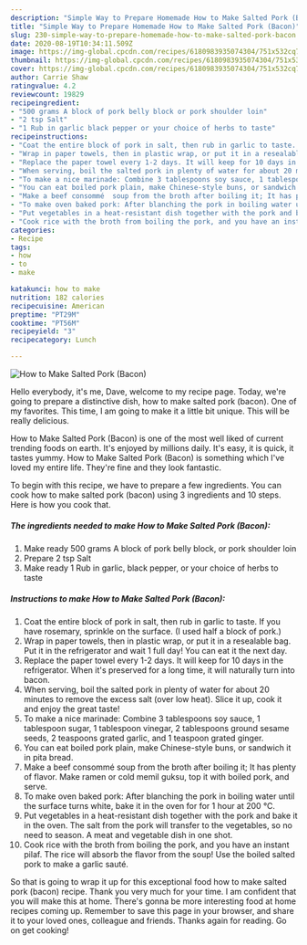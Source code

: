 ```yaml
---
description: "Simple Way to Prepare Homemade How to Make Salted Pork (Bacon)"
title: "Simple Way to Prepare Homemade How to Make Salted Pork (Bacon)"
slug: 230-simple-way-to-prepare-homemade-how-to-make-salted-pork-bacon
date: 2020-08-19T10:34:11.509Z
image: https://img-global.cpcdn.com/recipes/6180983935074304/751x532cq70/how-to-make-salted-pork-bacon-recipe-main-photo.jpg
thumbnail: https://img-global.cpcdn.com/recipes/6180983935074304/751x532cq70/how-to-make-salted-pork-bacon-recipe-main-photo.jpg
cover: https://img-global.cpcdn.com/recipes/6180983935074304/751x532cq70/how-to-make-salted-pork-bacon-recipe-main-photo.jpg
author: Carrie Shaw
ratingvalue: 4.2
reviewcount: 19829
recipeingredient:
- "500 grams A block of pork belly block or pork shoulder loin"
- "2 tsp Salt"
- "1 Rub in garlic black pepper or your choice of herbs to taste"
recipeinstructions:
- "Coat the entire block of pork in salt, then rub in garlic to taste. If you have rosemary, sprinkle on the surface. (I used half a block of pork.)"
- "Wrap in paper towels, then in plastic wrap, or put it in a resealable bag. Put it in the refrigerator and wait 1 full day! You can eat it the next day."
- "Replace the paper towel every 1-2 days. It will keep for 10 days in the refrigerator. When it&#39;s preserved for a long time, it will naturally turn into bacon."
- "When serving, boil the salted pork in plenty of water for about 20 minutes to remove the excess salt (over low heat). Slice it up, cook it and enjoy the great taste!"
- "To make a nice marinade: Combine 3 tablespoons soy sauce, 1 tablespoon sugar, 1 tablespoon vinegar, 2 tablespoons ground sesame seeds, 2 teaspoons grated garlic, and 1 teaspoon grated ginger."
- "You can eat boiled pork plain, make Chinese-style buns, or sandwich it in pita bread."
- "Make a beef consommé  soup from the broth after boiling it; It has plenty of flavor. Make ramen or cold memil guksu, top it with boiled pork, and serve."
- "To make oven baked pork: After blanching the pork in boiling water until the surface turns white, bake it in the oven for for 1 hour at 200 ℃."
- "Put vegetables in a heat-resistant dish together with the pork and bake it in the oven. The salt from the pork will transfer to the vegetables, so no need to season. A meat and vegetable dish in one shot."
- "Cook rice with the broth from boiling the pork, and you have an instant pilaf. The rice will absorb the flavor from the soup! Use the boiled salted pork to make a garlic sauté."
categories:
- Recipe
tags:
- how
- to
- make

katakunci: how to make 
nutrition: 182 calories
recipecuisine: American
preptime: "PT29M"
cooktime: "PT56M"
recipeyield: "3"
recipecategory: Lunch

---
```



![How to Make Salted Pork (Bacon)](https://img-global.cpcdn.com/recipes/6180983935074304/751x532cq70/how-to-make-salted-pork-bacon-recipe-main-photo.jpg)

Hello everybody, it's me, Dave, welcome to my recipe page. Today, we're going to prepare a distinctive dish, how to make salted pork (bacon). One of my favorites. This time, I am going to make it a little bit unique. This will be really delicious.

How to Make Salted Pork (Bacon) is one of the most well liked of current trending foods on earth. It's enjoyed by millions daily. It's easy, it is quick, it tastes yummy. How to Make Salted Pork (Bacon) is something which I've loved my entire life. They're fine and they look fantastic.




To begin with this recipe, we have to prepare a few ingredients. You can cook how to make salted pork (bacon) using 3 ingredients and 10 steps. Here is how you cook that.

<!--inarticleads1-->

##### The ingredients needed to make How to Make Salted Pork (Bacon):

1. Make ready 500 grams A block of pork belly block, or pork shoulder loin
1. Prepare 2 tsp Salt
1. Make ready 1 Rub in garlic, black pepper, or your choice of herbs to taste




<!--inarticleads2-->

##### Instructions to make How to Make Salted Pork (Bacon):

1. Coat the entire block of pork in salt, then rub in garlic to taste. If you have rosemary, sprinkle on the surface. (I used half a block of pork.)
1. Wrap in paper towels, then in plastic wrap, or put it in a resealable bag. Put it in the refrigerator and wait 1 full day! You can eat it the next day.
1. Replace the paper towel every 1-2 days. It will keep for 10 days in the refrigerator. When it&#39;s preserved for a long time, it will naturally turn into bacon.
1. When serving, boil the salted pork in plenty of water for about 20 minutes to remove the excess salt (over low heat). Slice it up, cook it and enjoy the great taste!
1. To make a nice marinade: Combine 3 tablespoons soy sauce, 1 tablespoon sugar, 1 tablespoon vinegar, 2 tablespoons ground sesame seeds, 2 teaspoons grated garlic, and 1 teaspoon grated ginger.
1. You can eat boiled pork plain, make Chinese-style buns, or sandwich it in pita bread.
1. Make a beef consommé  soup from the broth after boiling it; It has plenty of flavor. Make ramen or cold memil guksu, top it with boiled pork, and serve.
1. To make oven baked pork: After blanching the pork in boiling water until the surface turns white, bake it in the oven for for 1 hour at 200 ℃.
1. Put vegetables in a heat-resistant dish together with the pork and bake it in the oven. The salt from the pork will transfer to the vegetables, so no need to season. A meat and vegetable dish in one shot.
1. Cook rice with the broth from boiling the pork, and you have an instant pilaf. The rice will absorb the flavor from the soup! Use the boiled salted pork to make a garlic sauté.




So that is going to wrap it up for this exceptional food how to make salted pork (bacon) recipe. Thank you very much for your time. I am confident that you will make this at home. There's gonna be more interesting food at home recipes coming up. Remember to save this page in your browser, and share it to your loved ones, colleague and friends. Thanks again for reading. Go on get cooking!

